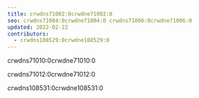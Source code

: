 ```yaml
---
title: crwdns71002:0crwdne71002:0
seo: crwdns71004:0crwdne71004:0 crwdns71006:0crwdne71006:0
updated: 2022-02-22
contributors:
  - crwdns108529:0crwdne108529:0
---
```


crwdns71010:0crwdne71010:0

crwdns71012:0crwdne71012:0

crwdns108531:0crwdne108531:0
